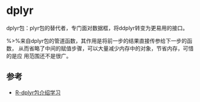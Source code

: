 # dplyr

dplyr包：plyr包的替代者，专门面对数据框，将ddplyr转变为更易用的接口。

%>%来自dplyr包的管道函数，其作用是将前一步的结果直接传参给下一步的函数，
从而省略了中间的赋值步骤，可以大量减少内存中的对象，节省内存，可惜的是应
用范围还不是很广。


## 参考

- [R-dplyr包介绍学习](https://www.cnblogs.com/nxld/p/6060534.html)
